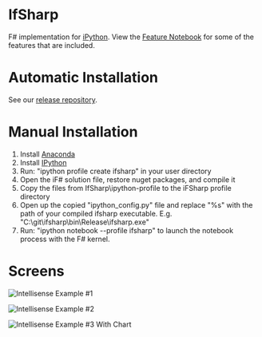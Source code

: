 # IfSharp
F# implementation for [iPython](http://ipython.org). View the [Feature Notebook](http://nbviewer.ipython.org/github/BayardRock/IfSharp/blob/master/Feature%20Notebook.ipynb) for some of the features that are included.

# Automatic Installation
See our [release repository](https://github.com/BayardRock/IfSharp/releases). 

# Manual Installation
1. Install [Anaconda](http://continuum.io/downloads)
2. Install [IPython](http://ipython.org/install.html)
3. Run: "ipython profile create ifsharp" in your user directory
4. Open the iF# solution file, restore nuget packages, and compile it
5. Copy the files from IfSharp\ipython-profile to the iFSharp profile directory
6. Open up the copied "ipython_config.py" file and replace "%s" with the path of your compiled ifsharp executable. E.g. "C:\\git\\ifsharp\\bin\\Release\\ifsharp.exe" 
7. Run: "ipython notebook --profile ifsharp" to launch the notebook process with the F# kernel.

# Screens
![Intellisense Example #1](https://raw.github.com/BayardRock/IfSharp/master/docs/files/img/intellisense-1.png "Intellisense Example #1")

![Intellisense Example #2](https://raw.github.com/BayardRock/IfSharp/master/docs/files/img/intellisense-2.png "Intellisense Example #2")

![Intellisense Example #3 With Chart](https://raw.github.com/BayardRock/IfSharp/master/docs/files/img/intellisense-3.png "Intellisense Example #3 With Chart")
